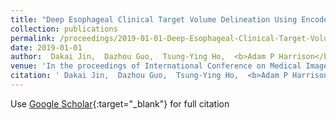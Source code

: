 ```yaml
---
title: "Deep Esophageal Clinical Target Volume Delineation Using Encoded 3D Spatial Context of Tumors, Lymph Nodes, and Organs At Risk"
collection: publications
permalink: /proceedings/2019-01-01-Deep-Esophageal-Clinical-Target-Volume-Delineation-Using-Encoded-3D-Spatial-Context-of-Tumors-Lymph-Nodes-and-Organs-At-Risk
date: 2019-01-01
author:  Dakai Jin,  Dazhou Guo,  Tsung-Ying Ho,  <b>Adam P Harrison</b>,  Jing Xiao,  Chen-kan Tseng,  Le Lu, 
venue: 'In the proceedings of International Conference on Medical Image Computing and Computer-Assisted Intervention'
citation: ' Dakai Jin,  Dazhou Guo,  Tsung-Ying Ho,  <b>Adam P Harrison</b>,  Jing Xiao,  Chen-kan Tseng,  Le Lu, &quot;Deep Esophageal Clinical Target Volume Delineation Using Encoded 3D Spatial Context of Tumors, Lymph Nodes, and Organs At Risk.&quot; In the proceedings of International Conference on Medical Image Computing and Computer-Assisted Intervention, 2019.'
---
```

Use [Google Scholar](https://scholar.google.com/scholar?q=Deep+Esophageal+Clinical+Target+Volume+Delineation+Using+Encoded+3D+Spatial+Context+of+Tumors,+Lymph+Nodes,+and+Organs+At+Risk){:target="_blank"} for full citation